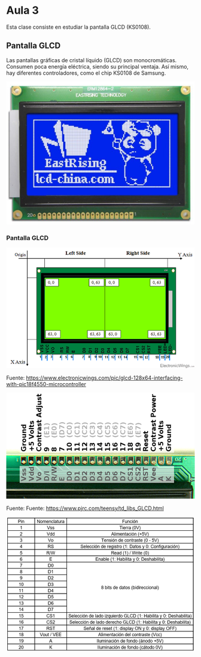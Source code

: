 <h1>Aula 3</h1>

Esta clase consiste en estudiar la pantalla GLCD (KS0108).

<h2>Pantalla GLCD</h2>

Las pantallas gráficas de cristal líquido (GLCD) son monocromáticas. Consumen poca energía eléctrica, siendo su principal ventaja. Así mismo, hay diferentes controladores, como el chip KS0108 de Samsung.

![GLCD](image.png)

<h3>Pantalla GLCD</h3>

![GLCD 128x64](image-1.png)

Fuente: https://www.electronicwings.com/pic/glcd-128x64-interfacing-with-pic18f4550-microcontroller

![Pinout GLCD](image-3.png)

Fuente: Fuente: https://www.pjrc.com/teensy/td_libs_GLCD.html

![Especificación de pines GLCD](image-2.png)




